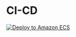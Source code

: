 # CI-CD

[![Deploy to Amazon ECS](https://github.com/ddenizakpinar/CI-CD/actions/workflows/deployment.yml/badge.svg?branch=main)](https://github.com/ddenizakpinar/CI-CD/actions/workflows/deployment.yml)
